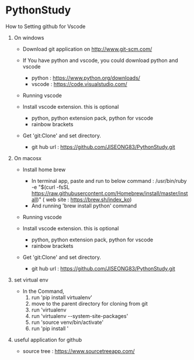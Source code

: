 # PythonStudy

How to Setting github for Vscode
1) On windows
    - Download git application on http://www.git-scm.com/
    - If You have python and vscode, you could download python and vscode
       - python : https://www.python.org/downloads/
       - vscode : https://code.visualstudio.com/
    
    - Running vscode
    - Install vscode extension. this is optional
       - python, python extension pack, python for vscode
       - rainbow brackets
    - Get 'git:Clone' and set directory.
       - git hub url : https://github.com/JISEONG83/PythonStudy.git

2) On macosx
    - Install home brew
       - In terminal app, paste and run to below command
         : /usr/bin/ruby -e "$(curl -fsSL https://raw.githubusercontent.com/Homebrew/install/master/install)"
         ( web site : https://brew.sh/index_ko)
       - And running 'brew install python' command

    - Running vscode
    - Install vscode extension. this is optional
       - python, python extension pack, python for vscode
       - rainbow brackets
    - Get 'git:Clone' and set directory.
       - git hub url : https://github.com/JISEONG83/PythonStudy.git

3) set virtual env
    - In the Command,
       1. run 'pip install virtualenv'
       2. move to the parent directory for cloning from git 
       3. run 'virtualenv <git folder>
       3. run 'virtualenv <git folder> --system-site-packages'
       4. run 'source venv/bin/activate'
       5. run 'pip install <package>'

4) useful application for github
    - source tree :  https://www.sourcetreeapp.com/